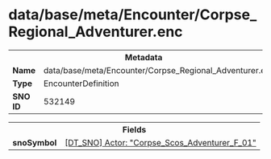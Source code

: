 <h1>data/base/meta/Encounter/Corpse_Regional_Adventurer.enc</h1><table><tr><th colspan="100%">Metadata</th></tr><tr><td><b>Name</b></td><td>data/base/meta/Encounter/Corpse_Regional_Adventurer.enc</td></tr><tr><td><b>Type</b></td><td>EncounterDefinition</td></tr><tr><td><b>SNO ID</b></td><td>532149</td></tr></table>

<table><tr><th colspan="100%">Fields</th></tr><tr><td><b>snoSymbol</b></td><td><a href="..\Actor\Corpse_Scos_Adventurer_F_01.acr">[DT_SNO] Actor: "Corpse_Scos_Adventurer_F_01"</a></td></tr></table>

